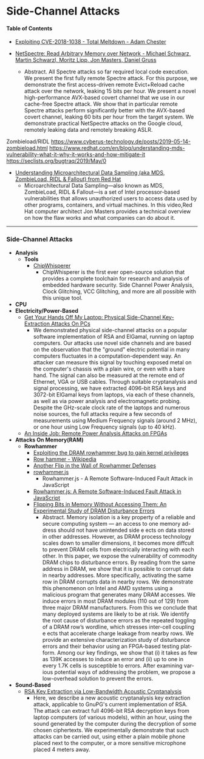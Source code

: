 # Side-Channel Attacks

#### Table of Contents





* [Exploiting CVE-2018-1038 - Total Meltdown - Adam Chester](https://blog.xpnsec.com/total-meltdown-cve-2018-1038/)

* [NetSpectre: Read Arbitrary Memory over Network - Michael Schwarz, Martin Schwarzl, Moritz Lipp, Jon Masters, Daniel Gruss](https://misc0110.net/web/files/netspectre.pdf)
	* Abstract. All Spectre attacks so far required local code execution. We present the first fully remote Spectre attack. For this purpose, we demonstrate the first access-driven remote Evict+Reload cache attack over the network, leaking 15 bits per hour. We present a novel high-performance AVX-based covert channel that we use in our cache-free Spectre attack. We show that in particular remote Spectre attacks perform significantly better with the AVX-based covert channel, leaking 60 bits per hour from the target system. We demonstrate practical NetSpectre attacks on the Google cloud, remotely leaking data and remotely breaking ASLR.


Zombieload/RIDL
	https://www.cyberus-technology.de/posts/2019-05-14-zombieload.html
	https://www.redhat.com/en/blog/understanding-mds-vulnerability-what-it-why-it-works-and-how-mitigate-it
	https://seclists.org/bugtraq/2019/May/0


* [Understanding Microarchitectural Data Sampling (aka MDS, ZombieLoad, RIDL & Fallout) from Red Hat](https://www.youtube.com/watch?time_continue=2&v=Xn-wY6Ir1hw)
	* Microarchitectural Data Sampling—also known as MDS, ZombieLoad, RIDL & Fallout—is a set of Intel processor-based vulnerabilities that allows unauthorized users to access data used by other programs, containers, and virtual machines. In this video,Red Hat computer architect Jon Masters provides a technical overview on how the flaw works and what companies can do about it.


---------------------
### Side-Channel Attacks
* **Analysis**
	* **Tools**
		* [ChipWhisperer](http://www.newae.com/chipwhisperer)
			* ChipWhisperer is the first ever open-source solution that provides a complete toolchain for research and analysis of embedded hardware security. Side Channel Power Analysis, Clock Glitching, VCC Glitching, and more are all possible with this unique tool.
* **CPU**
* **Electricity/Power-Based**
    * [Get Your Hands Off My Laptop: Physical Side-Channel Key-Extraction Attacks On PCs](http://www.tau.ac.il/~tromer/handsoff/)
        * We demonstrated physical side-channel attacks on a popular software implementation of RSA and ElGamal, running on laptop computers. Our attacks use novel side channels and are based on the observation that the "ground" electric potential in many computers fluctuates in a computation-dependent way. An attacker can measure this signal by touching exposed metal on the computer's chassis with a plain wire, or even with a bare hand. The signal can also be measured at the remote end of Ethernet, VGA or USB cables. Through suitable cryptanalysis and signal processing, we have extracted 4096-bit RSA keys and 3072-bit ElGamal keys from laptops, via each of these channels, as well as via power analysis and electromagnetic probing. Despite the GHz-scale clock rate of the laptops and numerous noise sources, the full attacks require a few seconds of measurements using Medium Frequency signals (around 2 MHz), or one hour using Low Frequency signals (up to 40 kHz).
    * [An Inside Job: Remote Power Analysis Attacks on FPGAs](https://eprint.iacr.org/2018/012.pdf)
* **Attacks On Memory(RAM)**
	* **Rowhammer**
		* [Exploiting the DRAM rowhammer bug to gain kernel privileges](https://googleprojectzero.blogspot.com/2015/03/exploiting-dram-rowhammer-bug-to-gain.html)
		* [Row hammer - Wikipedia](https://en.wikipedia.org/wiki/Row_hammer)
		* [Another Flip in the Wall of Rowhammer Defenses](https://arxiv.org/abs/1710.00551)
		* [rowhammer.js](https://github.com/IAIK/rowhammerjs)
			* Rowhammer.js - A Remote Software-Induced Fault Attack in JavaScript
		* [Rowhammer.js: A Remote Software-Induced Fault Attack in JavaScript](https://link.springer.com/chapter/10.1007/978-3-319-40667-1_15)
		* [Flipping Bits in Memory Without Accessing Them: An Experimental Study of DRAM Disturbance Errors](https://www.ece.cmu.edu/~safari/pubs/kim-isca14.pdf)
			* Abstract. Memory isolation is a key property of a reliable and secure computing system — an access to one memory ad- dress should not have unintended side e ects on data stored in other addresses. However, as DRAM process technology scales down to smaller dimensions, it becomes more diffcult to prevent DRAM cells from electrically interacting with each other. In this paper, we expose the vulnerability of commodity DRAM chips to disturbance errors. By reading from the same address in DRAM, we show that it is possible to corrupt data in nearby addresses. More specifically, activating the same row in DRAM corrupts data in nearby rows. We demonstrate this phenomenon on Intel and AMD systems using a malicious program that generates many DRAM accesses. We induce errors in most DRAM modules (110 out of 129) from three major DRAM manufacturers. From this we conclude that many deployed systems are likely to be at risk. We identify the root cause of disturbance errors as the repeated toggling of a DRAM row’s wordline, which stresses inter-cell coupling e ects that accelerate charge leakage from nearby rows. We provide an extensive characterization study of disturbance errors and their behavior using an FPGA-based testing plat- form. Among our key findings, we show that (i) it takes as few as 139K accesses to induce an error and (ii) up to one in every 1.7K cells is susceptible to errors. After examining var- ious potential ways of addressing the problem, we propose a low-overhead solution to prevent the errors.
* **Sound-Based**
    * [RSA Key Extraction via Low-Bandwidth Acoustic Cryptanalysis](http://www.tau.ac.il/~tromer/acoustic/)
        * Here, we describe a new acoustic cryptanalysis key extraction attack, applicable to GnuPG's current implementation of RSA. The attack can extract full 4096-bit RSA decryption keys from laptop computers (of various models), within an hour, using the sound generated by the computer during the decryption of some chosen ciphertexts. We experimentally demonstrate that such attacks can be carried out, using either a plain mobile phone placed next to the computer, or a more sensitive microphone placed 4 meters away.

